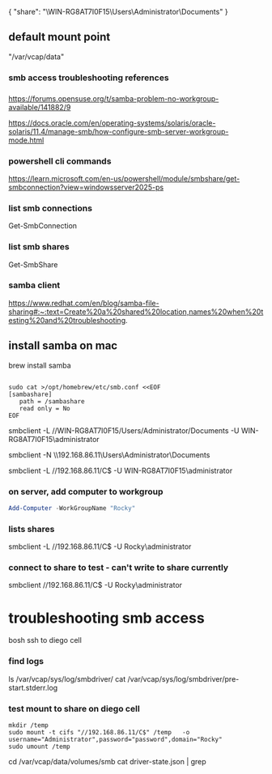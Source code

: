 

{ 
    "share": "\\WIN-RG8AT7I0F15\Users\Administrator\Documents" 
}

## default mount point
"/var/vcap/data"

### smb access troubleshooting references
### 
https://forums.opensuse.org/t/samba-problem-no-workgroup-available/141882/9 

https://docs.oracle.com/en/operating-systems/solaris/oracle-solaris/11.4/manage-smb/how-configure-smb-server-workgroup-mode.html

### powershell cli commands
https://learn.microsoft.com/en-us/powershell/module/smbshare/get-smbconnection?view=windowsserver2025-ps
### list smb connections
Get-SmbConnection 
### list smb shares
Get-SmbShare

### samba client
https://www.redhat.com/en/blog/samba-file-sharing#:~:text=Create%20a%20shared%20location,names%20when%20testing%20and%20troubleshooting.

## install samba on mac
brew install samba 

```

sudo cat >/opt/homebrew/etc/smb.conf <<EOF
[sambashare]
   path = /sambashare
   read only = No
EOF
```

smbclient -L //WIN-RG8AT7I0F15/Users/Administrator/Documents -U WIN-RG8AT7I0F15\\administrator

smbclient -N \\\\192.168.86.11\\Users\\Administrator\\Documents

smbclient -L //192.168.86.11/C$ -U WIN-RG8AT7I0F15\\administrator

### on server, add computer to workgroup
```powershell
Add-Computer -WorkGroupName "Rocky"
```

### lists shares
smbclient -L //192.168.86.11/C$ -U Rocky\\administrator

### connect to share to test - can't write to share currently
smbclient //192.168.86.11/C$ -U Rocky\\administrator


### 
# troubleshooting smb access 
bosh ssh to diego cell

### find logs 
ls /var/vcap/sys/log/smbdriver/
cat /var/vcap/sys/log/smbdriver/pre-start.stderr.log

### test mount to share on diego cell
```
mkdir /temp
sudo mount -t cifs "//192.168.86.11/C$" /temp   -o username="Administrator",password="password",domain="Rocky"
sudo umount /temp
```

cd /var/vcap/data/volumes/smb
cat driver-state.json | grep <instance guid from cf env>
